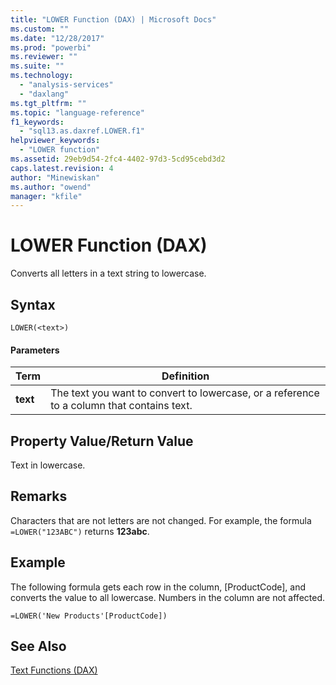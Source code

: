 ```yaml
---
title: "LOWER Function (DAX) | Microsoft Docs"
ms.custom: ""
ms.date: "12/28/2017"
ms.prod: "powerbi"
ms.reviewer: ""
ms.suite: ""
ms.technology: 
  - "analysis-services"
  - "daxlang"
ms.tgt_pltfrm: ""
ms.topic: "language-reference"
f1_keywords: 
  - "sql13.as.daxref.LOWER.f1"
helpviewer_keywords: 
  - "LOWER function"
ms.assetid: 29eb9d54-2fc4-4402-97d3-5cd95cebd3d2
caps.latest.revision: 4
author: "Minewiskan"
ms.author: "owend"
manager: "kfile"
---
```

# LOWER Function (DAX)
Converts all letters in a text string to lowercase.  
  
## Syntax  
  
```  
LOWER(<text>)  
```  
  
#### Parameters  
  
|Term|Definition|  
|--------|--------------|  
|**text**|The text you want to convert to lowercase, or a reference to a column that contains text.|  
  
## Property Value/Return Value  
Text in lowercase.  
  
## Remarks  
Characters that are not letters are not changed. For example, the formula `=LOWER("123ABC")` returns **123abc**.  
  
## Example  
The following formula gets each row in the column, [ProductCode], and converts the value to all lowercase. Numbers in the column are not affected.  
  
```  
=LOWER('New Products'[ProductCode])  
```  
  
## See Also  
[Text Functions &#40;DAX&#41;](text-functions-dax.md)  
  
